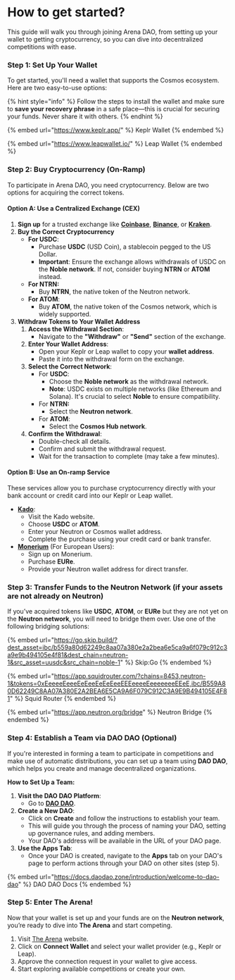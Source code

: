 # How to get started?

This guide will walk you through joining Arena DAO, from setting up your wallet to getting cryptocurrency, so you can dive into decentralized competitions with ease.

### Step 1: Set Up Your Wallet

To get started, you'll need a wallet that supports the Cosmos ecosystem. Here are two easy-to-use options:

{% hint style="info" %}
Follow the steps to install the wallet and make sure to **save your recovery phrase** in a safe place—this is crucial for securing your funds. Never share it with others.
{% endhint %}

{% embed url="https://www.keplr.app/" %}
Keplr Wallet
{% endembed %}

{% embed url="https://www.leapwallet.io/" %}
Leap Wallet
{% endembed %}

### Step 2: Buy Cryptocurrency (On-Ramp)

To participate in Arena DAO, you need cryptocurrency. Below are two options for acquiring the correct tokens.

#### Option A: Use a Centralized Exchange (CEX)

1. **Sign up** for a trusted exchange like [**Coinbase**](https://www.coinbase.com/), [**Binance**](https://www.binance.com/), or [**Kraken**](https://www.kraken.com/).
2. **Buy the Correct Cryptocurrency**
   * **For USDC**:
     * Purchase **USDC** (USD Coin), a stablecoin pegged to the US Dollar.
     * **Important**: Ensure the exchange allows withdrawals of USDC on the **Noble network**. If not, consider buying **NTRN** or **ATOM** instead.
   * **For NTRN:**
     * Buy **NTRN**, the native token of the Neutron network.
   * **For ATOM**:
     * Buy **ATOM**, the native token of the Cosmos network, which is widely supported.
3. **Withdraw Tokens to Your Wallet Address**
   1. **Access the Withdrawal Section**:
      * Navigate to the **"Withdraw"** or **"Send"** section of the exchange.
   2. **Enter Your Wallet Address**:
      * Open your Keplr or Leap wallet to copy your **wallet address**.
      * Paste it into the withdrawal form on the exchange.
   3. **Select the Correct Network**:
      * For **USDC**:
        * Choose the **Noble network** as the withdrawal network.
        * **Note**: USDC exists on multiple networks (like Ethereum and Solana). It's crucial to select **Noble** to ensure compatibility.
      * For **NTRN:**
        * Select the **Neutron network**.
      * For **ATOM**:
        * Select the **Cosmos Hub network**.
   4. **Confirm the Withdrawal**:
      * Double-check all details.
      * Confirm and submit the withdrawal request.
      * Wait for the transaction to complete (may take a few minutes).

#### Option B: Use an On-ramp Service

These services allow you to purchase cryptocurrency directly with your bank account or credit card into our Keplr or Leap wallet.

* [**Kado**](https://www.kado.money/):
  * Visit the Kado website.
  * Choose **USDC** or **ATOM**.
  * Enter your Neutron or Cosmos wallet address.
  * Complete the purchase using your credit card or bank transfer.
* [**Monerium**](https://monerium.com/) (For European Users):
  * Sign up on Monerium.
  * Purchase **EURe**.
  * Provide your Neutron wallet address for direct transfer.

### Step 3: Transfer Funds to the Neutron Network (if your assets are not already on Neutron)

If you’ve acquired tokens like **USDC**, **ATOM**, or **EURe** but they are not yet on the **Neutron network**, you will need to bridge them over. Use one of the following bridging solutions:

{% embed url="https://go.skip.build/?dest_asset=ibc/b559a80d62249c8aa07a380e2a2bea6e5ca9a6f079c912c3a9e9b494105e4f81&dest_chain=neutron-1&src_asset=uusdc&src_chain=noble-1" %}
Skip:Go
{% endembed %}

{% embed url="https://app.squidrouter.com/?chains=8453,neutron-1&tokens=0xEeeeeEeeeEeEeeEeEeEeeEEEeeeeEeeeeeeeEEeE,ibc/B559A80D62249C8AA07A380E2A2BEA6E5CA9A6F079C912C3A9E9B494105E4F81" %}
Squid Router
{% endembed %}

{% embed url="https://app.neutron.org/bridge" %}
Neutron Bridge
{% endembed %}

### Step 4: Establish a Team via DAO DAO (Optional)

If you're interested in forming a team to participate in competitions and make use of automatic distributions, you can set up a team using **DAO DAO**, which helps you create and manage decentralized organizations.

**How to Set Up a Team:**

1. **Visit the DAO DAO Platform**:
   * Go to [**DAO DAO**](https://daodao.zone/).
2. **Create a New DAO**:
   * Click on **Create** and follow the instructions to establish your team.
   * This will guide you through the process of naming your DAO, setting up governance rules, and adding members.
   * Your DAO's address will be available in the URL of your DAO page.
3. **Use the Apps Tab**:
   * Once your DAO is created, navigate to the **Apps** tab on your DAO's page to perform actions through your DAO on other sites (step 5).

{% embed url="https://docs.daodao.zone/introduction/welcome-to-dao-dao" %}
DAO DAO Docs
{% endembed %}

### Step 5: Enter The Arena!

Now that your wallet is set up and your funds are on the **Neutron network**, you’re ready to dive into **The Arena** and start competing.

1. Visit [The Arena](https://arenadao.org) website.
2. Click on **Connect Wallet** and select your wallet provider (e.g., Keplr or Leap).
3. Approve the connection request in your wallet to give access.
4. Start exploring available competitions or create your own.
